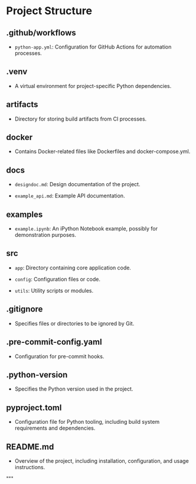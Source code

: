 # Project Structure



## .github/workflows

- `python-app.yml`: Configuration for GitHub Actions for automation processes.



## .venv

- A virtual environment for project-specific Python dependencies.



## artifacts

- Directory for storing build artifacts from CI processes.



## docker

- Contains Docker-related files like Dockerfiles and docker-compose.yml.



## docs

- `designdoc.md`: Design documentation of the project.

- `example_api.md`: Example API documentation.



## examples

- `example.ipynb`: An iPython Notebook example, possibly for demonstration purposes.



## src

- `app`: Directory containing core application code.

- `config`: Configuration files or code.

- `utils`: Utility scripts or modules.



## .gitignore

- Specifies files or directories to be ignored by Git.



## .pre-commit-config.yaml

- Configuration for pre-commit hooks.



## .python-version

- Specifies the Python version used in the project.



## pyproject.toml

- Configuration file for Python tooling, including build system requirements and dependencies.



## README.md

- Overview of the project, including installation, configuration, and usage instructions.

"""
